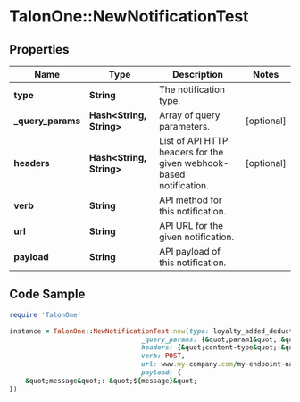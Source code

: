 # TalonOne::NewNotificationTest

## Properties

Name | Type | Description | Notes
------------ | ------------- | ------------- | -------------
**type** | **String** | The notification type. | 
**_query_params** | **Hash&lt;String, String&gt;** | Array of query parameters. | [optional] 
**headers** | **Hash&lt;String, String&gt;** | List of API HTTP headers for the given webhook-based notification. | [optional] 
**verb** | **String** | API method for this notification. | 
**url** | **String** | API URL for the given notification. | 
**payload** | **String** | API payload of this notification. | 

## Code Sample

```ruby
require 'TalonOne'

instance = TalonOne::NewNotificationTest.new(type: loyalty_added_deducted_points,
                                 _query_params: {&quot;param1&quot;:&quot;value1&quot;,&quot;param2&quot;:&quot;value2&quot;},
                                 headers: {&quot;content-type&quot;:&quot;application/json&quot;},
                                 verb: POST,
                                 url: www.my-company.com/my-endpoint-name,
                                 payload: {
	&quot;message&quot;: &quot;${message}&quot;
})
```


